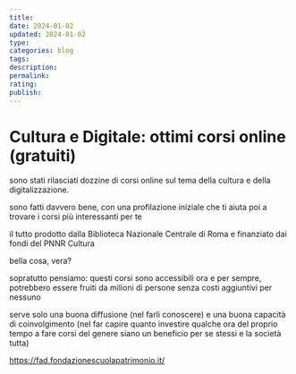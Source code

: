 ```yaml
---
title: 
date: 2024-01-02
updated: 2024-01-02
type: 
categories: blog
tags: 
description: 
permalink: 
rating: 
publish: 
---
```

# Cultura e Digitale: ottimi corsi online (gratuiti)

sono stati rilasciati dozzine di corsi online sul tema della cultura e della digitalizzazione.

sono fatti davvero bene, con una profilazione iniziale che ti aiuta poi a trovare i corsi più interessanti per te

il tutto prodotto dalla Biblioteca Nazionale Centrale di Roma e finanziato dai fondi del PNNR Cultura

bella cosa, vera?

sopratutto pensiamo: questi corsi sono accessibili ora e per sempre, potrebbero essere fruiti da milioni di persone senza costi aggiuntivi per nessuno

serve solo una buona diffusione (nel farli conoscere) e una buona capacità di coinvolgimento (nel far capire quanto investire qualche ora del proprio tempo a fare corsi del genere siano un beneficio per se stessi e la società tutta)

https://fad.fondazionescuolapatrimonio.it/
